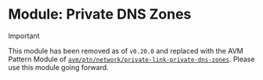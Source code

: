 # Module: Private DNS Zones

> [!IMPORTANT]
> This module has been removed as of `v0.20.0` and replaced with the AVM Pattern Module of [`avm/ptn/network/private-link-private-dns-zones`](https://github.com/Azure/bicep-registry-modules/tree/main/avm/ptn/network/private-link-private-dns-zones). Please use this module going forward.
